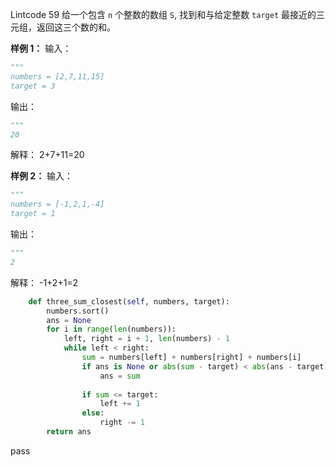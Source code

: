 Lintcode 59
给一个包含 `n` 个整数的数组 `S`, 找到和与给定整数 `target` 最接近的三元组，返回这三个数的和。

**样例 1：**
输入：
```python
"""
numbers = [2,7,11,15]
target = 3
```
输出：
```python
"""
20
```
解释：
2+7+11=20  

**样例 2：**
输入：
```python
"""
numbers = [-1,2,1,-4]
target = 1
```
输出：
```python
"""
2
```
解释：
-1+2+1=2


```python
    def three_sum_closest(self, numbers, target):
        numbers.sort()
        ans = None
        for i in range(len(numbers)):
            left, right = i + 1, len(numbers) - 1
            while left < right:
                sum = numbers[left] + numbers[right] + numbers[i]
                if ans is None or abs(sum - target) < abs(ans - target):
                    ans = sum
                    
                if sum <= target:
                    left += 1
                else:
                    right -= 1
        return ans
```
pass